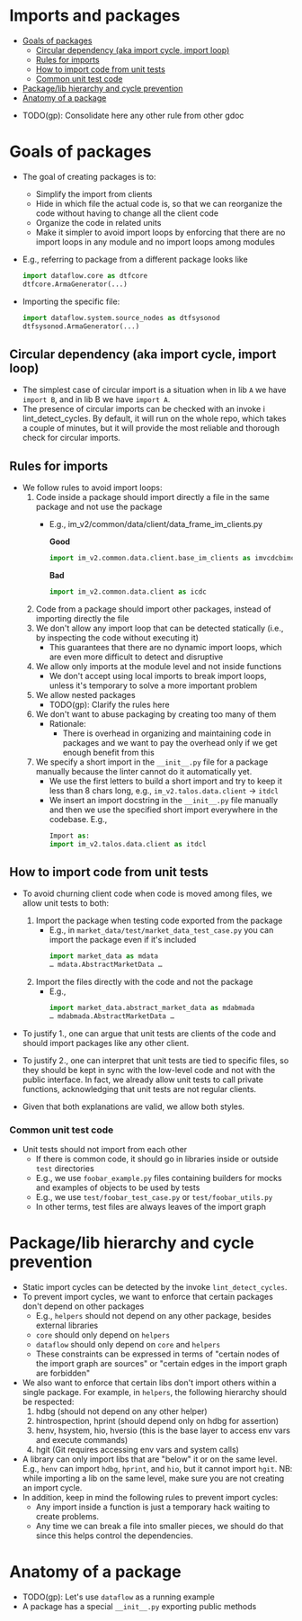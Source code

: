 # Imports and packages

<!-- toc -->

- [Goals of packages](#goals-of-packages)
  - [Circular dependency (aka import cycle, import loop)](#circular-dependency-aka-import-cycle-import-loop)
  - [Rules for imports](#rules-for-imports)
  - [How to import code from unit tests](#how-to-import-code-from-unit-tests)
  - [Common unit test code](#common-unit-test-code)
- [Package/lib hierarchy and cycle prevention](#packagelib-hierarchy-and-cycle-prevention)
- [Anatomy of a package](#anatomy-of-a-package)

<!-- tocstop -->

 - TODO(gp): Consolidate here any other rule from other gdoc

# Goals of packages

- The goal of creating packages is to:
    - Simplify the import from clients
    - Hide in which file the actual code is, so that we can reorganize the code without having to change all the client code
    - Organize the code in related units
    - Make it simpler to avoid import loops by enforcing that there are no import loops in any module and no import loops among modules
   
- E.g., referring to package from a different package looks like
   ```python
   import dataflow.core as dtfcore
   dtfcore.ArmaGenerator(...)
   ```
- Importing the specific file:

   ```python
   import dataflow.system.source_nodes as dtfsysonod
   dtfsysonod.ArmaGenerator(...)
   ```

## Circular dependency (aka import cycle, import loop)

- The simplest case of circular import is a situation when in lib `A` we have `import B`, and in lib B we have `import A`.
- The presence of circular imports can be checked with an invoke i lint_detect_cycles. By default, it will run on the whole repo, which takes a couple of minutes, but it will provide the most reliable and thorough check for circular imports.

## Rules for imports

- We follow rules to avoid import loops:
    1. Code inside a package should import directly a file in the same package and not use the package
        - E.g., im_v2/common/data/client/data_frame_im_clients.py
        
            **Good**
            ```python
            import im_v2.common.data.client.base_im_clients as imvcdcbimcl
            ```
            **Bad**
            ```python
            import im_v2.common.data.client as icdc
            ```
    2. Code from a package should import other packages, instead of importing directly the file
    3. We don't allow any import loop that can be detected statically (i.e., by inspecting the code without executing it)
        - This guarantees that there are no dynamic import loops, which are even more difficult to detect and disruptive
    4. We allow only imports at the module level and not inside functions
        - We don't accept using local imports to break import loops, unless it's temporary to solve a more important problem
    5. We allow nested packages
        - TODO(gp): Clarify the rules here
    6. We don't want to abuse packaging by creating too many of them
        - Rationale:
            - There is overhead in organizing and maintaining code in packages and we want to pay the overhead only if we get enough benefit from this
    7. We specify a short import in the `__init__.py` file for a package manually because the linter cannot do it automatically yet.
        - We use the first letters to build a short import and try to keep it less than 8 chars long, e.g., `im_v2.talos.data.client` -> `itdcl`
        - We insert an import docstring in the `__init__.py` file manually and then we use the specified short import everywhere in the codebase. E.g.,
            ```python
            Import as:
            import im_v2.talos.data.client as itdcl
            ```

## How to import code from unit tests

 - To avoid churning client code when code is moved among files, we allow unit tests to both:

    1. Import the package when testing code exported from the package
        - E.g., in ```market_data/test/market_data_test_case.py``` you can import the package even if it's included
            ```python
            import market_data as mdata
            … mdata.AbstractMarketData …
            ```
    2. Import the files directly with the code and not the package
        - E.g.,
            ```python
            import market_data.abstract_market_data as mdabmada
            … mdabmada.AbstractMarketData …
            ```
 - To justify 1., one can argue that unit tests are clients of the code and should import packages like any other client.
 - To justify 2., one can interpret that unit tests are tied to specific files, so they should be kept in sync with the low-level code and not with the public interface. In fact, we already allow unit tests to call private functions, acknowledging that unit tests are not regular clients.
 - Given that both explanations are valid, we allow both styles.

### Common unit test code

- Unit tests should not import from each other
    - If there is common code, it should go in libraries inside or outside `test` directories
    - E.g., we use `foobar_example.py` files containing builders for mocks and examples of objects to be used by tests
    - E.g., we use `test/foobar_test_case.py` or `test/foobar_utils.py`
    - In other terms, test files are always leaves of the import graph

# Package/lib hierarchy and cycle prevention

 - Static import cycles can be detected by the invoke `lint_detect_cycles`.
 - To prevent import cycles, we want to enforce that certain packages don't depend on other packages
    - E.g., `helpers` should not depend on any other package, besides external libraries
    - `core` should only depend on `helpers`
    - `dataflow` should only depend on `core` and `helpers`
    - These constraints can be expressed in terms of "certain nodes of the import graph are sources" or "certain edges in the import graph are forbidden"
 - We also want to enforce that certain libs don't import others within a single package. For example, in `helpers`, the following hierarchy should be respected:
    1. hdbg (should not depend on any other helper)
    2. hintrospection, hprint (should depend only on hdbg for assertion)
    3. henv, hsystem, hio, hversio (this is the base layer to access env vars and execute commands)
    4. hgit (Git requires accessing env vars and system calls)
 - A library can only import libs that are "below" it or on the same level. E.g., `henv` can import `hdbg`, `hprint`, and `hio`, but it cannot import `hgit`. NB: while importing a lib on the same level, make sure you are not creating an import cycle.
 - In addition, keep in mind the following rules to prevent import cycles:
    - Any import inside a function is just a temporary hack waiting to create problems.
    - Any time we can break a file into smaller pieces, we should do that since this helps control the dependencies.

# Anatomy of a package
 - TODO(gp): Let's use `dataflow` as a running example
 - A package has a special `__init__.py` exporting public methods
